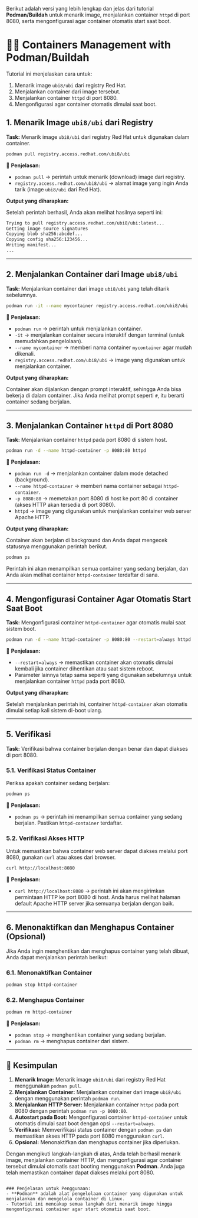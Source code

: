 Berikut adalah versi yang lebih lengkap dan jelas dari tutorial **Podman/Buildah** untuk menarik image, menjalankan container `httpd` di port 8080, serta mengonfigurasi agar container otomatis start saat boot.

# 🧑‍💻 Containers Management with Podman/Buildah

Tutorial ini menjelaskan cara untuk:

1. Menarik image `ubi8/ubi` dari registry Red Hat.
2. Menjalankan container dari image tersebut.
3. Menjalankan container `httpd` di port 8080.
4. Mengonfigurasi agar container otomatis dimulai saat boot.

## 1. Menarik Image `ubi8/ubi` dari Registry

**Task:** Menarik image `ubi8/ubi` dari registry Red Hat untuk digunakan dalam container.

```bash
podman pull registry.access.redhat.com/ubi8/ubi
```

📌 **Penjelasan:**

- `podman pull` → perintah untuk menarik (download) image dari registry.
- `registry.access.redhat.com/ubi8/ubi` → alamat image yang ingin Anda tarik (image `ubi8/ubi` dari Red Hat).

**Output yang diharapkan:**

Setelah perintah berhasil, Anda akan melihat hasilnya seperti ini:

```bash
Trying to pull registry.access.redhat.com/ubi8/ubi:latest...
Getting image source signatures
Copying blob sha256:abcdef...
Copying config sha256:123456...
Writing manifest...
...
```

---

## 2. Menjalankan Container dari Image `ubi8/ubi`

**Task:** Menjalankan container dari image `ubi8/ubi` yang telah ditarik sebelumnya.

```bash
podman run -it --name mycontainer registry.access.redhat.com/ubi8/ubi
```

📌 **Penjelasan:**

- `podman run` → perintah untuk menjalankan container.
- `-it` → menjalankan container secara interaktif dengan terminal (untuk memudahkan pengelolaan).
- `--name mycontainer` → memberi nama container `mycontainer` agar mudah dikenali.
- `registry.access.redhat.com/ubi8/ubi` → image yang digunakan untuk menjalankan container.

**Output yang diharapkan:**

Container akan dijalankan dengan prompt interaktif, sehingga Anda bisa bekerja di dalam container. Jika Anda melihat prompt seperti `#`, itu berarti container sedang berjalan.

---

## 3. Menjalankan Container `httpd` di Port 8080

**Task:** Menjalankan container `httpd` pada port 8080 di sistem host.

```bash
podman run -d --name httpd-container -p 8080:80 httpd
```

📌 **Penjelasan:**

- `podman run -d` → menjalankan container dalam mode detached (background).
- `--name httpd-container` → memberi nama container sebagai `httpd-container`.
- `-p 8080:80` → memetakan port 8080 di host ke port 80 di container (akses HTTP akan tersedia di port 8080).
- `httpd` → image yang digunakan untuk menjalankan container web server Apache HTTP.

**Output yang diharapkan:**

Container akan berjalan di background dan Anda dapat mengecek statusnya menggunakan perintah berikut.

```bash
podman ps
```

Perintah ini akan menampilkan semua container yang sedang berjalan, dan Anda akan melihat container `httpd-container` terdaftar di sana.

---

## 4. Mengonfigurasi Container Agar Otomatis Start Saat Boot

**Task:** Mengonfigurasi container `httpd-container` agar otomatis mulai saat sistem boot.

```bash
podman run -d --name httpd-container -p 8080:80 --restart=always httpd
```

📌 **Penjelasan:**

- `--restart=always` → memastikan container akan otomatis dimulai kembali jika container dihentikan atau saat sistem reboot.
- Parameter lainnya tetap sama seperti yang digunakan sebelumnya untuk menjalankan container `httpd` pada port 8080.

**Output yang diharapkan:**

Setelah menjalankan perintah ini, container `httpd-container` akan otomatis dimulai setiap kali sistem di-boot ulang.

---

## 5. Verifikasi

**Task:** Verifikasi bahwa container berjalan dengan benar dan dapat diakses di port 8080.

### 5.1. Verifikasi Status Container

Periksa apakah container sedang berjalan:

```bash
podman ps
```

📌 **Penjelasan:**

- `podman ps` → perintah ini menampilkan semua container yang sedang berjalan. Pastikan `httpd-container` terdaftar.

### 5.2. Verifikasi Akses HTTP

Untuk memastikan bahwa container web server dapat diakses melalui port 8080, gunakan `curl` atau akses dari browser.

```bash
curl http://localhost:8080
```

📌 **Penjelasan:**

- `curl http://localhost:8080` → perintah ini akan mengirimkan permintaan HTTP ke port 8080 di host. Anda harus melihat halaman default Apache HTTP server jika semuanya berjalan dengan baik.

---

## 6. Menonaktifkan dan Menghapus Container (Opsional)

Jika Anda ingin menghentikan dan menghapus container yang telah dibuat, Anda dapat menjalankan perintah berikut:

### 6.1. Menonaktifkan Container

```bash
podman stop httpd-container
```

### 6.2. Menghapus Container

```bash
podman rm httpd-container
```

📌 **Penjelasan:**

- `podman stop` → menghentikan container yang sedang berjalan.
- `podman rm` → menghapus container dari sistem.

---

## 📌 Kesimpulan

1. **Menarik Image:** Menarik image `ubi8/ubi` dari registry Red Hat menggunakan `podman pull`.
2. **Menjalankan Container:** Menjalankan container dari image `ubi8/ubi` dengan menggunakan perintah `podman run`.
3. **Menjalankan HTTP Server:** Menjalankan container `httpd` pada port 8080 dengan perintah `podman run -p 8080:80`.
4. **Autostart pada Boot:** Mengonfigurasi container `httpd-container` untuk otomatis dimulai saat boot dengan opsi `--restart=always`.
5. **Verifikasi:** Memverifikasi status container dengan `podman ps` dan memastikan akses HTTP pada port 8080 menggunakan `curl`.
6. **Opsional:** Menonaktifkan dan menghapus container jika diperlukan.

Dengan mengikuti langkah-langkah di atas, Anda telah berhasil menarik image, menjalankan container HTTP, dan mengonfigurasi agar container tersebut dimulai otomatis saat booting menggunakan **Podman**. Anda juga telah memastikan container dapat diakses melalui port 8080.

```

### Penjelasan untuk Penggunaan:
- **Podman** adalah alat pengelolaan container yang digunakan untuk menjalankan dan mengelola container di Linux.
- Tutorial ini mencakup semua langkah dari menarik image hingga mengonfigurasi container agar start otomatis saat boot.
```
